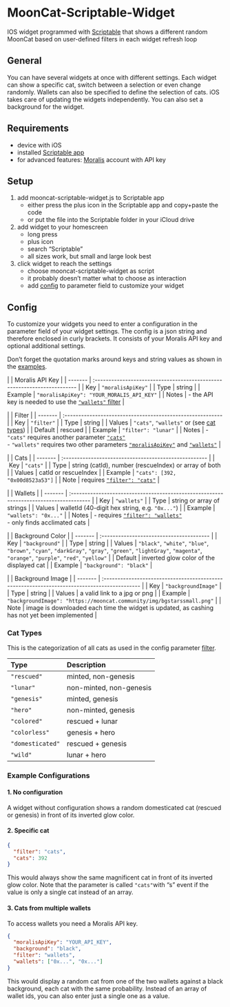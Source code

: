 # MoonCat-Scriptable-Widget
IOS widget programmed with [Scriptable](https://scriptable.app/) that shows a different random MoonCat based on user-defined filters in each widget refresh loop

## General
You can have several widgets at once with different settings.
Each widget can show a specific cat, switch between a selection or even change randomly.
Wallets can also be specified to define the selection of cats. 
iOS takes care of updating the widgets independently.
You can also set a background for the widget.

## Requirements
- device with iOS
- installed [Scriptable app](https://scriptable.app/)
- for advanced features: [Moralis](https://moralis.io/) account with API key

## Setup
1. add mooncat-scriptable-widget.js to Scriptable app
   - either press the plus icon in the Scriptable app and copy+paste the code
   - or put the file into the Scriptable folder in your iCloud drive
3. add widget to your homescreen
   - long press
   - plus icon
   - search “Scriptable”
   - all sizes work, but small and large look best
3. click widget to reach the settings
   - choose mooncat-scriptable-widget as script
   - it probably doesn’t matter what to choose as interaction
   - add [config](#config) to parameter field to customize your widget

## Config
To customize your widgets you need to enter a configuration in the parameter field of your widget settings.
The config is a json string and therefore enclosed in curly brackets.
It consists of your Moralis API key and optional additional settings.

Don’t forget the quotation marks around keys and string values as shown in the [examples](#example-configurations).


<a name="config-moralis-api-key"></a>
|         | Moralis API Key                                                          |
| ------- | :----------------------------------------------------------------------- |
| Key     | `"moralisApiKey"`                                                        |
| Type    | string                                                                   |
| Example | `"moralisApiKey": "YOUR_MORALIS_API_KEY"`                                |
| Notes   | - the API key is needed to use the [`"wallets"` filter](#config-wallets) |

<a name="config-filter"></a>
|         | Filter                                                     |
| ------- | :--------------------------------------------------------- |
| Key     | `"filter"`                                                 |
| Type    | string                                                     |
| Values  | `"cats"`, `"wallets"` or (see [cat types](#cat-types))     |
| Default | rescued                                                    |
| Example | `"filter": "lunar"`                                        |
| Notes   | - `"cats"` requires another parameter [`"cats"`](#config-cats) <br> - `"wallets"` requires two other parameters [`"moralisApiKey"`](#config-moralis-api-key) and [`"wallets"`](#config-wallets) |

<a name="config-cats"></a>
|         | Cats                                                  |
| ------- | :---------------------------------------------------- |
| Key     | `"cats"`                                              |
| Type    | string (catId), number (rescueIndex) or array of both |
| Values  | catId or rescueIndex                                  |
| Example | `"cats": [392, "0x00d8523a53"]`                       |
| Note    | requires [`"filter": "cats"`](#config-filter)     |
  
<a name="config-wallets"></a>
|         | Wallets                                                                                |
| ------- | :------------------------------------------------------------------------------------- |
| Key     | `"wallets"`                                                                            |
| Type    | string or array of strings                                                             |
| Values  | walletId (40-digit hex string, e.g. `"0x..."`)                                                            |
| Example | `"wallets": "0x..."`                                                                   |
| Notes   | - requires [`"filter": "wallets"`](#config-filter) <br> - only finds acclimated cats |
  
<a name="config-background-color"></a>
|         | Background Color                         |
| ------- | :--------------------------------------- |
| Key     | `"background"`                           |
| Type    | string                                   |
| Values  | `"black"`, `"white"`, `"blue"`, `"brown"`, `"cyan"`, `"darkGray"`, `"gray"`, `"green"`, `"lightGray"`, `"magenta"`, `"orange"`, `"purple"`, `"red"`, `"yellow"` |
| Default | inverted glow color of the displayed cat |
| Example | `"background": "black"`                  |


<a name="config-background-image"></a>
|         | Background Image                                                                             |
| ------- | :------------------------------------------------------------------------------------------- |
| Key     | `"backgroundImage"`                                                                          |
| Type    | string                                                                                       |
| Values  | a valid link to a jpg or png                                                                 |
| Example | `"backgroundImage": "https://mooncat.community/img/bgstarssmall.png"`                        |
| Note    | image is downloaded each time the widget is updated, as cashing has not yet been implemented |

### Cat Types
This is the categorization of all cats as used in the config parameter [filter](#config-filter).

| Type             | Description             |
| :--------------- | :---------------------- |
| `"rescued"`      | minted, non-genesis     |
| `"lunar"`        | non-minted, non-genesis |
| `"genesis"`      | minted, genesis         |
| `"hero"`         | non-minted, genesis     |
| `"colored"`      | rescued + lunar         |
| `"colorless"`    | genesis + hero          |
| `"domesticated"` | rescued + genesis       |
| `"wild"`         | lunar + hero            |

### Example Configurations

#### 1. No configuration
A widget without configuration shows a random domesticated cat (rescued or genesis) in front of its inverted glow color.

#### 2. Specific cat
```json
{
  "filter": "cats",
  "cats": 392
}
```
This would always show the same magnificent cat in front of its inverted glow color.
Note that the parameter is called `"cats"`with “s” event if the value is only a single cat instead of an array.

#### 3. Cats from multiple wallets
To access wallets you need a Moralis API key.
```json
{
  "moralisApiKey": "YOUR_API_KEY",
  "background": "black",
  "filter": "wallets",
  "wallets": ["0x...", "0x..."]
}
```
This would display a random cat from one of the two wallets against a black background, each cat with the same probability.
Instead of an array of wallet ids, you can also enter just a single one as a value.
